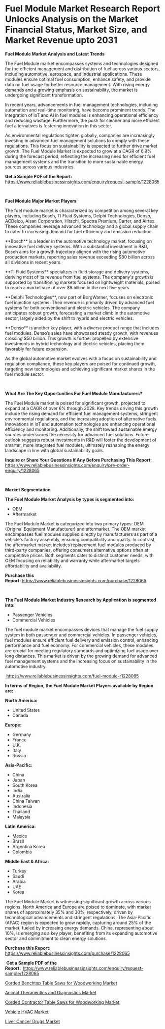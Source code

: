 <p><h1>Fuel Module Market Research Report Unlocks Analysis on the Market Financial Status, Market Size, and Market Revenue upto 2031</h1></p><p><strong>Fuel Module Market Analysis and Latest Trends</strong></p>
<p><p>The Fuel Module market encompasses systems and technologies designed for the efficient management and distribution of fuel across various sectors, including automotive, aerospace, and industrial applications. These modules ensure optimal fuel consumption, enhance safety, and provide data on fuel usage for better resource management. With rising energy demands and a growing emphasis on sustainability, the market is undergoing significant transformation.</p><p>In recent years, advancements in fuel management technologies, including automation and real-time monitoring, have become prominent trends. The integration of IoT and AI in fuel modules is enhancing operational efficiency and reducing wastage. Furthermore, the push for cleaner and more efficient fuel alternatives is fostering innovation in this sector.</p><p>As environmental regulations tighten globally, companies are increasingly investing in advanced fuel management solutions to comply with these regulations. This focus on sustainability is expected to further drive market growth. The Fuel Module Market is expected to grow at a CAGR of 6.9% during the forecast period, reflecting the increasing need for efficient fuel management systems and the transition to more sustainable energy sources across various industries.</p></p>
<p><strong>Get a Sample PDF of the Report:&nbsp;</strong> <a href="https://www.reliablebusinessinsights.com/enquiry/request-sample/1228065?utm_campaign=57&utm_medium=2&utm_source=Github&utm_content=ia&utm_term=02112024&utm_id=fuel-module">https://www.reliablebusinessinsights.com/enquiry/request-sample/1228065</a></p>
<p>&nbsp;</p>
<p><strong>Fuel Module Major Market Players</strong></p>
<p><p>The fuel module market is characterized by competition among several key players, including Bosch, TI Fluid Systems, Delphi Technologies, Denso, ACDelco, Aisan Corporation, Hitachi, Spectra Premium, Carter, and Airtex. These companies leverage advanced technology and a global supply chain to cater to increasing demand for fuel efficiency and emission reduction.</p><p>**Bosch** is a leader in the automotive technology market, focusing on innovative fuel delivery systems. With a substantial investment in R&D, Bosch aims for a growth trajectory aligned with the rising automotive production markets, reporting sales revenue exceeding $80 billion across all divisions in recent years.</p><p>**TI Fluid Systems** specializes in fluid storage and delivery systems, deriving most of its revenue from fuel systems. The company's growth is supported by transitioning markets focused on lightweight materials, poised to reach a market size of over $8 billion in the next five years.</p><p>**Delphi Technologies**, now part of BorgWarner, focuses on electronic fuel injection systems. Their revenue is primarily driven by advanced fuel systems for both conventional and electric vehicles. The company anticipates robust growth, forecasting a market climb in the automotive sector, largely aided by the shift to hybrid and electric vehicles.</p><p>**Denso** is another key player, with a diverse product range that includes fuel modules. Denso’s sales have showcased steady growth, with revenues crossing $50 billion. This growth is further propelled by extensive investments in hybrid technology and electric vehicles, placing them favorably for future expansion.</p><p>As the global automotive market evolves with a focus on sustainability and regulation compliance, these key players are poised for continued growth, targeting new technologies and achieving significant market shares in the fuel module sector.</p></p>
<p>&nbsp;</p>
<p><strong>What Are The Key Opportunities For Fuel Module Manufacturers?</strong></p>
<p><p>The Fuel Module market is poised for significant growth, projected to expand at a CAGR of over 6% through 2028. Key trends driving this growth include the rising demand for efficient fuel management systems, stringent environmental regulations, and the increasing adoption of alternative fuels. Innovations in IoT and automation technologies are enhancing operational efficiency and monitoring. Additionally, the shift toward sustainable energy sources underscores the necessity for advanced fuel solutions. Future outlook suggests robust investments in R&D will foster the development of smarter, more integrated fuel modules, ultimately reshaping the energy landscape in line with global sustainability goals.</p></p>
<p><strong>Inquire or Share Your Questions If Any Before Purchasing This Report:</strong> <a href="https://www.reliablebusinessinsights.com/enquiry/pre-order-enquiry/1228065?utm_campaign=57&utm_medium=2&utm_source=Github&utm_content=ia&utm_term=02112024&utm_id=fuel-module">https://www.reliablebusinessinsights.com/enquiry/pre-order-enquiry/1228065</a></p>
<p>&nbsp;</p>
<p><strong>Market Segmentation</strong></p>
<p><strong>The Fuel Module Market Analysis by types is segmented into:</strong></p>
<p><ul><li>OEM</li><li>Aftermarket</li></ul></p>
<p><p>The Fuel Module Market is categorized into two primary types: OEM (Original Equipment Manufacturer) and aftermarket. The OEM market encompasses fuel modules supplied directly by manufacturers as part of a vehicle's factory assembly, ensuring compatibility and quality. In contrast, the aftermarket market includes replacement fuel modules produced by third-party companies, offering consumers alternative options often at competitive prices. Both segments cater to distinct customer needs, with OEM focusing on reliability and warranty while aftermarket targets affordability and availability.</p></p>
<p><strong>Purchase this Report:&nbsp;</strong><a href="https://www.reliablebusinessinsights.com/purchase/1228065?utm_campaign=57&utm_medium=2&utm_source=Github&utm_content=ia&utm_term=02112024&utm_id=fuel-module">https://www.reliablebusinessinsights.com/purchase/1228065</a></p>
<p>&nbsp;</p>
<p><strong>The Fuel Module Market Industry Research by Application is segmented into:</strong></p>
<p><ul><li>Passenger Vehicles</li><li>Commercial Vehicles</li></ul></p>
<p><p>The fuel module market encompasses devices that manage the fuel supply system in both passenger and commercial vehicles. In passenger vehicles, fuel modules ensure efficient fuel delivery and emission control, enhancing performance and fuel economy. For commercial vehicles, these modules are crucial for meeting regulatory standards and optimizing fuel usage over long distances. This market is driven by the growing demand for advanced fuel management systems and the increasing focus on sustainability in the automotive industry.</p></p>
<p><a href="https://www.reliablebusinessinsights.com/fuel-module-r1228065?utm_campaign=57&utm_medium=2&utm_source=Github&utm_content=ia&utm_term=02112024&utm_id=fuel-module">&nbsp;https://www.reliablebusinessinsights.com/fuel-module-r1228065</a></p>
<p><strong>In terms of Region, the Fuel Module Market Players available by Region are:</strong></p>
<p>
    <p> <strong> North America: </strong>
        <ul>
            <li>United States</li>
            <li>Canada</li>
        </ul>
        </p> 
    <p> <strong> Europe: </strong>
        <ul>
            <li>Germany</li>
            <li>France</li>
            <li>U.K.</li>
            <li>Italy</li>
            <li>Russia</li>
        </ul>
        </p> 
    <p> <strong> Asia-Pacific: </strong>
        <ul>
            <li>China</li>
            <li>Japan</li>
            <li>South Korea</li>
            <li>India</li>
            <li>Australia</li>
            <li>China Taiwan</li>
            <li>Indonesia</li>
            <li>Thailand</li>
            <li>Malaysia</li>
        </ul>
        </p> 
    <p> <strong> Latin America: </strong>
        <ul>
            <li>Mexico</li>
            <li>Brazil</li>
            <li>Argentina Korea</li>
            <li>Colombia</li>
        </ul>
        </p> 
    <p> <strong> Middle East & Africa: </strong>
        <ul>
            <li>Turkey</li>
            <li>Saudi</li>
            <li>Arabia</li>
            <li>UAE</li>
            <li>Korea</li>
        </ul>
    </p>
    </p>
<p><p>The Fuel Module Market is witnessing significant growth across various regions. North America and Europe are poised to dominate, with market shares of approximately 35% and 30%, respectively, driven by technological advancements and stringent regulations. The Asia-Pacific (APAC) region is expected to grow rapidly, capturing around 25% of the market, fueled by increasing energy demands. China, representing about 10%, is emerging as a key player, benefiting from its expanding automotive sector and commitment to clean energy solutions.</p></p>
<p><strong>Purchase this Report: </strong><a href="https://www.reliablebusinessinsights.com/purchase/1228065?utm_campaign=57&utm_medium=2&utm_source=Github&utm_content=ia&utm_term=02112024&utm_id=fuel-module">https://www.reliablebusinessinsights.com/purchase/1228065</a></p>
<p>&nbsp;<strong>Get a Sample PDF of the Report:&nbsp;&nbsp;</strong><a href="https://www.reliablebusinessinsights.com/enquiry/request-sample/1228065?utm_campaign=57&utm_medium=2&utm_source=Github&utm_content=ia&utm_term=02112024&utm_id=fuel-module">https://www.reliablebusinessinsights.com/enquiry/request-sample/1228065</a></p>
<p><strong></strong></p>
<p><p><a href="https://issuu.com/reportprime-2/docs/corded-benchtop-table-saws-for-wood_e748836f8d2a40?utm_campaign=57&utm_medium=2&utm_source=Github&utm_content=ia&utm_term=02112024&utm_id=fuel-module">Corded Benchtop Table Saws for Woodworking Market</a></p><p><a href="https://www.linkedin.com/pulse/animal-therapeutics-diagnostics-market-analysis-product-segmentation-nrrve?utm_campaign=57&utm_medium=2&utm_source=Github&utm_content=ia&utm_term=02112024&utm_id=fuel-module">Animal Therapeutics and Diagnostics Market</a></p><p><a href="https://issuu.com/reportprime-2/docs/corded-contractor-table-saws-for-wo_29f5d082cba1e4?utm_campaign=57&utm_medium=2&utm_source=Github&utm_content=ia&utm_term=02112024&utm_id=fuel-module">Corded Contractor Table Saws for Woodworking Market</a></p><p><a href="https://github.com/diedrer4btm/Market-Research-Report-List-1/blob/main/vehicle-hvac-market.md?utm_campaign=57&utm_medium=2&utm_source=Github&utm_content=ia&utm_term=02112024&utm_id=fuel-module">Vehicle HVAC Market</a></p><p><a href="https://www.linkedin.com/pulse/global-liver-cancer-drugs-market-opportunities-forecast-period-zvi1e?utm_campaign=57&utm_medium=2&utm_source=Github&utm_content=ia&utm_term=02112024&utm_id=fuel-module">Liver Cancer Drugs Market</a></p></p>